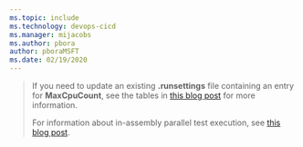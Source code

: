 ```yaml
---
ms.topic: include
ms.technology: devops-cicd
ms.manager: mijacobs
ms.author: pbora
author: pboraMSFT
ms.date: 02/19/2020
---
```


> If you need to update an existing **.runsettings** file containing an entry for **MaxCpuCount**, see the tables in
> [this blog post](https://blogs.msdn.microsoft.com/devops/2016/10/10/parallel-test-execution/) for more information.
> 
> For information about in-assembly parallel test execution, see [this blog post](https://blogs.msdn.microsoft.com/devops/2018/01/30/mstest-v2-in-assembly-parallel-test-execution/).
